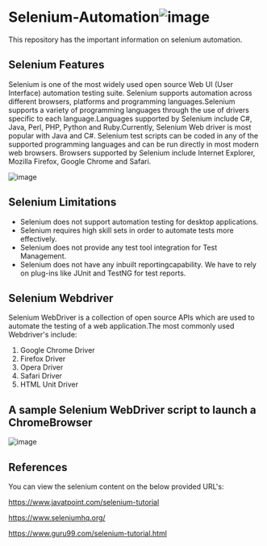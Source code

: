 
# Selenium-Automation![image](https://www.seleniumhq.org/images/big-logo.png)

This repository has the important information on selenium automation.

## Selenium Features 
Selenium is one of the most widely used open source Web UI (User Interface) automation testing suite. Selenium supports automation across different browsers, platforms and programming languages.Selenium supports a variety of programming languages through the use of drivers specific to each language.Languages supported by Selenium include C#, Java, Perl, PHP, Python and Ruby.Currently, Selenium Web driver is most popular with Java and C#. Selenium test scripts can be coded in any of the supported programming languages and can be run directly in most modern web browsers. Browsers supported by Selenium include Internet Explorer, Mozilla Firefox, Google Chrome and Safari.

![image](https://static.javatpoint.com/tutorial/selenium/images/selenium-what-is-selenium.png)

## Selenium Limitations
- Selenium does not support automation testing for desktop applications.
- Selenium requires high skill sets in order to automate tests more effectively.
- Selenium does not provide any test tool integration for Test Management.
- Selenium does not have any inbuilt reportingcapability. We have to rely on plug-ins like JUnit and TestNG for test reports.

## Selenium Webdriver
Selenium WebDriver is a collection of open source APIs which are used to automate the testing of a web application.The most commonly used Webdriver's include:
1. Google Chrome Driver
2. Firefox Driver 
3. Opera Driver
4. Safari Driver
5. HTML Unit Driver

## A sample Selenium WebDriver script to launch a ChromeBrowser
![image](http://1.bp.blogspot.com/-wEGPWQa6w_s/VTNmW7nslFI/AAAAAAAAATc/WsyhYwlppNA/s1600/chrome%2BBrowser%2BInvoke.png)

## References
 You can view the selenium content on the below provided URL's:
 
 https://www.javatpoint.com/selenium-tutorial
 
 https://www.seleniumhq.org/
 
 https://www.guru99.com/selenium-tutorial.html
 


